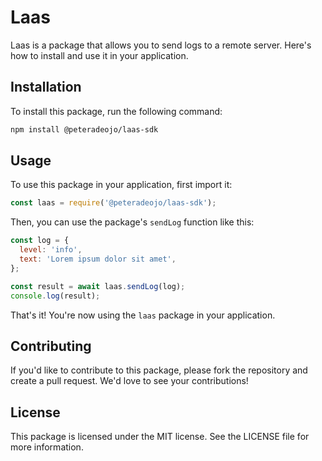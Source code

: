 # Laas

Laas is a package that allows you to send logs to a remote server. Here's how to install and use it in your application.

## Installation

To install this package, run the following command:

```bash
npm install @peteradeojo/laas-sdk
```

## Usage

To use this package in your application, first import it:

```javascript
const laas = require('@peteradeojo/laas-sdk');
```

Then, you can use the package's `sendLog` function like this:

```javascript
const log = {
  level: 'info',
  text: 'Lorem ipsum dolor sit amet',
};

const result = await laas.sendLog(log);
console.log(result);
```

That's it! You're now using the `laas` package in your application.

## Contributing

If you'd like to contribute to this package, please fork the repository and create a pull request. We'd love to see your contributions!

## License

This package is licensed under the MIT license. See the LICENSE file for more information.
